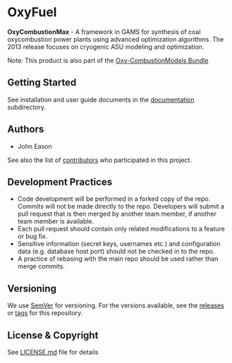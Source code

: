 # OxyFuel
**OxyCombustionMax** -
A framework in GAMS for synthesis of coal oxycombustion power plants using advanced optimization algorithms. The 2013 release focuses on cryogenic ASU modeling and optimization.

Note: This product is also part of the [Oxy-CombustionModels Bundle](../../../Oxy-CombustionModels_bundle)

## Getting Started

See installation and user guide documents in the [documentation](./docs) subdirectory.

## Authors

* John Eason

See also the list of [contributors](../../contributors) who participated in this project.

## Development Practices

* Code development will be performed in a forked copy of the repo. Commits will not be 
  made directly to the repo. Developers will submit a pull request that is then merged
  by another team member, if another team member is available.
* Each pull request should contain only related modifications to a feature or bug fix.  
* Sensitive information (secret keys, usernames etc.) and configuration data 
  (e.g. database host port) should not be checked in to the repo.
* A practice of rebasing with the main repo should be used rather than merge commits.

## Versioning

We use [SemVer](http://semver.org/) for versioning. For the versions available, 
see the [releases](../../releases) or [tags](../../tags) for this repository. 

## License & Copyright

See [LICENSE.md](LICENSE.md) file for details